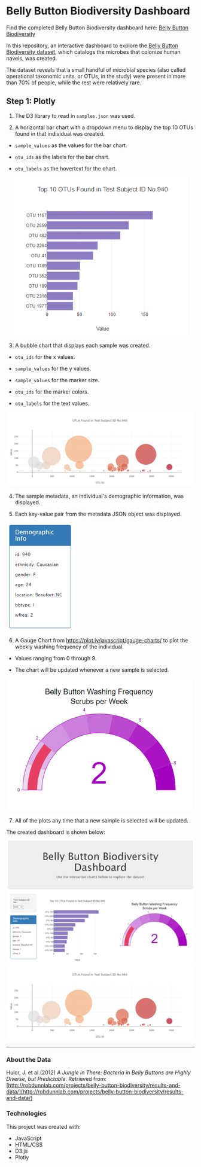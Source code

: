 # Belly Button Biodiversity Dashboard

Find the completed Belly Button Biodiversity dashboard here: [Belly Button Biodiversity](https://sarakim-sy.github.io/plotly-challenge/)

In this repository, an interactive dashboard to explore the [Belly Button Biodiversity dataset](http://robdunnlab.com/projects/belly-button-biodiversity/), which catalogs the microbes that colonize human navels, was created.

The dataset reveals that a small handful of microbial species (also called operational taxonomic units, or OTUs, in the study) were present in more than 70% of people, while the rest were relatively rare.

## Step 1: Plotly

1. The D3 library to read in `samples.json` was used.

2. A horizontal bar chart with a dropdown menu to display the top 10 OTUs found in that individual was created.

* `sample_values` as the values for the bar chart.

* `otu_ids` as the labels for the bar chart.

* `otu_labels` as the hovertext for the chart.

  ![bar Chart](Images/bar.PNG)

3. A bubble chart that displays each sample was created.

* `otu_ids` for the x values.

* `sample_values` for the y values.

* `sample_values` for the marker size.

* `otu_ids` for the marker colors.

* `otu_labels` for the text values.

![Bubble Chart](Images/dashboard2-bubble.PNG)

4. The sample metadata, an individual's demographic information, was displayed.

5. Each key-value pair from the metadata JSON object was displayed.

![Demographic](Images/dempographic.PNG)

6. A Gauge Chart from <https://plot.ly/javascript/gauge-charts/> to plot the weekly washing frequency of the individual.

* Values ranging from 0 through 9.

* The chart will be updated whenever a new sample is selected.

![Weekly Washing Frequency Gauge](Images/guage.PNG)

7. All of the plots any time that a new sample is selected will be updated.

The created dashboard is shown below:

![dashboard](Images/dashboard1.PNG)
![dashboard](Images/dashboard2-bubble.PNG)

- - -


### About the Data

Hulcr, J. et al.(2012) _A Jungle in There: Bacteria in Belly Buttons are Highly Diverse, but Predictable_. Retrieved from: [http://robdunnlab.com/projects/belly-button-biodiversity/results-and-data/](http://robdunnlab.com/projects/belly-button-biodiversity/results-and-data/)


### Technologies
This project was created with:
* JavaScript
* HTML/CSS
* D3.js
* Plotly

